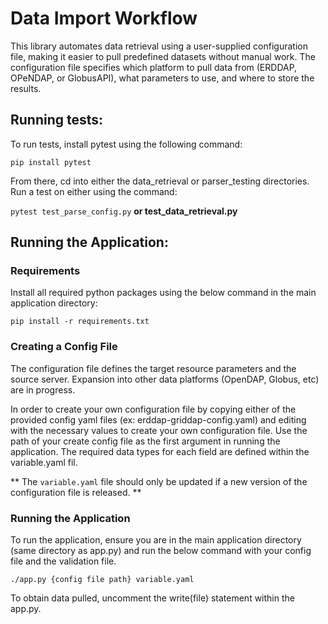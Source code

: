 # Data Import Workflow

This library automates data retrieval using a user-supplied configuration file, making it easier to pull predefined datasets without manual work. The configuration file specifies which platform to pull data from (ERDDAP, OPeNDAP, or GlobusAPI), what parameters to use, and where to store the results.

## Running tests:

To run tests, install pytest using the following command:

` pip install pytest `

From there, cd into either the data_retrieval or parser_testing directories. Run a test on either using the command:

`pytest test_parse_config.py` **or test_data_retrieval.py**

## Running the Application:

### Requirements

Install all required python packages using the below command in the main application directory:

` pip install -r requirements.txt `

### Creating a Config File

The configuration file defines the target resource parameters and the source server. Expansion into other data platforms (OpenDAP, Globus, etc) are in progress.

In order to create your own configuration file by copying either of the provided config yaml files (ex: erddap-griddap-config.yaml) and editing with the necessary values to create your own configuration file. Use the path of your create config file as the first argument in running the application. The required data types for each field are defined within the variable.yaml fil.

** The `variable.yaml` file should only be updated if a new version of the configuration file is released. **

### Running the Application

To run the application, ensure you are in the main application directory (same directory as app.py) and run the below command with your config file and the validation file. 

`./app.py {config file path} variable.yaml`

To obtain data pulled, uncomment the write(file) statement within the app.py.



